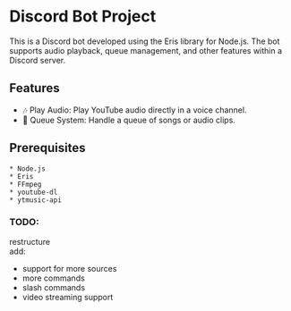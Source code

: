 # **Discord Bot Project**

This is a Discord bot developed using the Eris library for Node.js. The bot supports audio playback, queue management, and other features within a Discord server.<br/>
## **Features**

   * 🎶 Play Audio: Play YouTube audio directly in a voice channel.
   * 📜 Queue System: Handle a queue of songs or audio clips.

## **Prerequisites**

    * Node.js
    * Eris
    * FFmpeg
    * youtube-dl
    * ytmusic-api

### **TODO:**<br/>
restructure <br/>
add:
- support for more sources
- more commands
- slash commands
- video streaming support
